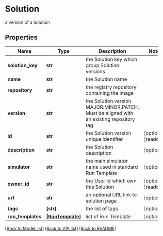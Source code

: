 # Solution

a version of a Solution

## Properties
Name | Type | Description | Notes
------------ | ------------- | ------------- | -------------
**solution_key** | **str** | the Solution key which group Solution versions | 
**name** | **str** | the Solution name | 
**repository** | **str** | the registry repository containing the image | 
**version** | **str** | the Solution version MAJOR.MINOR.PATCH. Must be aligned with an existing repository tag | 
**id** | **str** | the Solution version unique identifier | [optional] [readonly] 
**description** | **str** | the Solution description | [optional] 
**simulator** | **str** | the main simulator name used in standard Run Template | [optional] 
**owner_id** | **str** | the User id which own this Solution | [optional] [readonly] 
**url** | **str** | an optional URL link to solution page | [optional] 
**tags** | **[str]** | the list of tags | [optional] 
**run_templates** | [**[RunTemplate]**](RunTemplate.md) | list of Run Template | [optional] 

[[Back to Model list]](../README.md#documentation-for-models) [[Back to API list]](../README.md#documentation-for-api-endpoints) [[Back to README]](../README.md)


